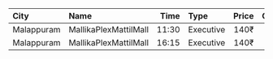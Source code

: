 | City       | Name                  |  Time | Type      | Price | Capacity | Booked |
| :--------- | :-------------------- | ----: | :-------- | ----: | -------: | -----: |
| Malappuram | MallikaPlexMattilMall | 11:30 | Executive |  140₹ |       50 |     17 |
| Malappuram | MallikaPlexMattilMall | 16:15 | Executive |  140₹ |       50 |     17 |